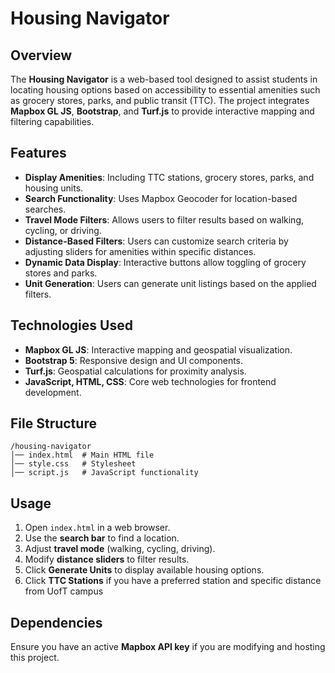 # Housing Navigator

## Overview
The **Housing Navigator** is a web-based tool designed to assist students in locating housing options based on accessibility to essential amenities such as grocery stores, parks, and public transit (TTC). The project integrates **Mapbox GL JS**, **Bootstrap**, and **Turf.js** to provide interactive mapping and filtering capabilities.

## Features
- **Display Amenities**: Including TTC stations, grocery stores, parks, and housing units.
- **Search Functionality**: Uses Mapbox Geocoder for location-based searches.
- **Travel Mode Filters**: Allows users to filter results based on walking, cycling, or driving.
- **Distance-Based Filters**: Users can customize search criteria by adjusting sliders for amenities within specific distances.
- **Dynamic Data Display**: Interactive buttons allow toggling of grocery stores and parks.
- **Unit Generation**: Users can generate unit listings based on the applied filters.

## Technologies Used
- **Mapbox GL JS**: Interactive mapping and geospatial visualization.
- **Bootstrap 5**: Responsive design and UI components.
- **Turf.js**: Geospatial calculations for proximity analysis.
- **JavaScript, HTML, CSS**: Core web technologies for frontend development.

## File Structure
```
/housing-navigator
│── index.html  # Main HTML file
│── style.css   # Stylesheet
│── script.js   # JavaScript functionality
```

## Usage
1. Open `index.html` in a web browser.
2. Use the **search bar** to find a location.
3. Adjust **travel mode** (walking, cycling, driving).
4. Modify **distance sliders** to filter results.
5. Click **Generate Units** to display available housing options.
6. Click **TTC Stations** if you have a preferred station and specific distance from UofT campus

## Dependencies
Ensure you have an active **Mapbox API key** if you are modifying and hosting this project.


